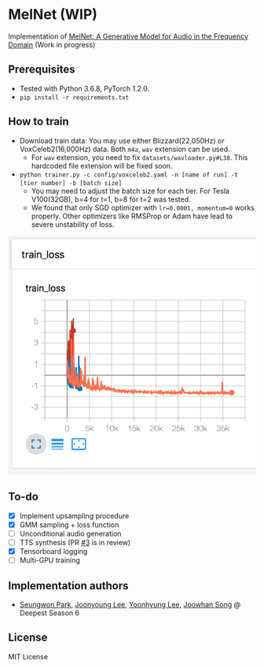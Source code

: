 # MelNet (WIP)

Implementation of [MelNet: A Generative Model for Audio in the Frequency Domain](<https://arxiv.org/abs/1906.01083>) (Work in progress)

## Prerequisites

- Tested with Python 3.6.8, PyTorch 1.2.0.
- `pip install -r requirements.txt`

## How to train

- Download train data: You may use either Blizzard(22,050Hz) or VoxCeleb2(16,000Hz) data. Both `m4a`, `wav` extension can be used. 
  - For `wav` extension, you need to fix `datasets/wavloader.py#L38`. This hardcoded file extension will be fixed soon.
- `python trainer.py -c config/voxceleb2.yaml -n [name of run] -t [tier number] -b [batch size]`
  - You may need to adjust the batch size for each tier. For Tesla V100(32GB), b=4 for t=1, b=8 for t=2 was tested. 
  - We found that only SGD optimizer with `lr=0.0001, momentum=0` works properly. Other optimizers like RMSProp or Adam have lead to severe unstability of loss. 

![](./assets/tensorboard.png)

## To-do

- [x] Implement upsampling procedure
- [x] GMM sampling + loss function
- [ ] Unconditional audio generation
- [ ] TTS synthesis (PR [#3](<https://github.com/Deepest-Project/MelNet/pull/3>) is in review)
- [x] Tensorboard logging
- [ ] Multi-GPU training

## Implementation authors

- [Seungwon Park](<https://github.com/seungwonpark>), [Joonyoung Lee](<https://github.com/Rick-McCoy>), [Yoonhyung Lee](<https://github.com/LEEYOONHYUNG>), [Joowhan Song](<https://github.com/Joovvhan>) @ Deepest Season 6

## License

MIT License